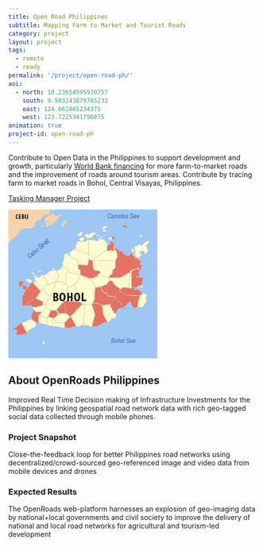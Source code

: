 ```yaml
---
title: Open Road Philippines
subtitle: Mapping Farm to Market and Tourist Roads
category: project
layout: project
tags:
  - remote
  - ready
permalink: '/project/open-road-ph/'
aoi:
  - north: 10.23654595930757
    south: 9.503243879785233
    east: 124.661865234375
    west: 123.7225341796875
animation: true
project-id: open-road-ph
---
```


Contribute to Open Data in the Philippines to support development and growth, particularly <a href="http://www.worldbank.org/en/news/press-release/2014/09/26/philippines-world-bank-approves-financing-to-strengthen-job-creation-and-inclusive-growth">World Bank financing</a> for more farm-to-market roads and the improvement of roads around tourism areas. Contribute by tracing farm to market roads in Bohol, Central Visayas, Philippines. 

<a href="http://tasks.hotosm.org/project/768">Tasking Manager Project</a>

<img src='/img/post-images/bohol.jpg' />

## About OpenRoads Philippines

Improved Real Time Decision making of Infrastructure Investments for the Philippines by linking geospatial road network data with rich geo-tagged social data collected through mobile phones.
 
### Project Snapshot
 
Close-the-feedback loop for better Philippines road networks using decentralized/crowd-sourced geo-referenced image and video data from mobile devices and drones
 
 
### Expected Results

The OpenRoads web-platform harnesses an explosion of geo-imaging data by national+local governments and civil society to improve the delivery of national and local road networks for agricultural and tourism-led development

